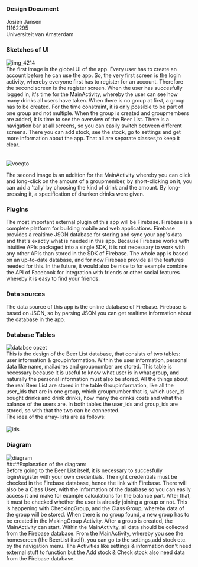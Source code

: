 ### Design Document
Josien Jansen<br>
11162295<br>
Universiteit van Amsterdam 

### Sketches of UI
![img_4214](https://cloud.githubusercontent.com/assets/18394953/15706357/74b6f504-27f3-11e6-9fc1-8b71bf8f6d39.JPG)<br>
The first image is the global UI of the app. Every user has to create an account before he can use the app. So, the very first screen is the login activity, whereby everyone first has to register for an account. Therefore the second screen is the register screen. When the user has succesfully logged in, it's time for the MainActivity, whereby the user can see how many drinks all users have taken. When there is no group at first, a group has to be created. For the time constraint, it is only possible to be part of one group and not multiple. When the group is created and groupmembers are added, it is time to see the overview of the Beer List. There is a navigation bar at all screens, so you can easily switch between different screens. There you can add stock, see the stock, go to settings and get more information about the app. That all are separate classes,to keep it clear.<br><br><br>
![voegto](https://cloud.githubusercontent.com/assets/18394953/15706684/217c2e84-27f5-11e6-8623-76ab054938ac.png)


The second image is an addition for the MainActivity whereby you can click and long-click on the amount of a groupmember, by short-clicking on it, you can add a 'tally' by choosing the kind of drink and the amount. By long-pressing it, a specification of drunken drinks were given.<br>

### PlugIns
The most important external plugin of this app will be Firebase. Firebase is a complete platform for building mobile and web applications. Firebase provides a realtime JSON database for storing and sync your app's data and that's exactly what is needed in this app. Because Firebase works with intuitive APIs packaged into a single SDK, it is not necessary to work with any other APIs than stored in the SDK of Firebase. The whole app is based on an up-to-date database, and for now Firebase provide all the features needed for this. In the future, it would also be nice to for example combine the API of Facebook for integration with friends or other social features whereby it is easy to find your friends.

### Data sources
The data source of this app is the online database of Firebase. Firebase is based on JSON, so by parsing JSON you can get realtime information about the database in the app. 

### Database Tables
![databse opzet](https://cloud.githubusercontent.com/assets/18394953/15707811/0906a112-27fb-11e6-9a45-6c8f442bd1eb.png)<br>
This is the design of the Beer List database, that consists of two tables: user information & groupinformation. Within the user information, personal data like name, mailadres and groupnumber are stored. This table is necessary because it is useful to know what user is in what group, and naturally the personal information must also be stored. All the things about the real Beer List are stored in the table Groupinformation, like all the user_ids that are in one group, which groupnumber that is, which user_id bought drinks and drink drinks, how many the drinks costs and what the balance of the users are. 
In both tables the user_ids and group_ids are stored, so with that the two can be connected. <br>
The idea of the array-lists are as follows:<br><br>
![ids](https://cloud.githubusercontent.com/assets/18394953/15707762/d23083c4-27fa-11e6-9714-63b8b99252cf.png)

### Diagram
![diagram](https://cloud.githubusercontent.com/assets/18394953/15710320/d6c40546-2809-11e6-95e6-360b091a4428.png)<br>
####Explanation of the diagram:<br>
Before going to the Beer List itself, it is necessary to succesfully login/register with your own credentials. The right credentials must be checked in the Firebase database, hence the link with Firebase.
There will also be a Class User, with the information of the database so you can easily access it and make for example calculations for the balance part. After that, it must be checked whether the user is already joining a group or not. This is happening with CheckingGroup, and the Class Group, whereby data of the group will be stored. When there is no group found, a new group has to be created in the MakingGroup Activity.
After a group is created, the MainActivity can start. Within the MainActivity, all data should be collected from the Firebase database. 
From the MainActivity, whereby you see the homescreen (the BeerList itself), you can go to the settings,add stock etc. by the navigation menu. The Activities like settings & information don't need external stuff to function but the Add stock & Check stock also need data from the Firebase database.
